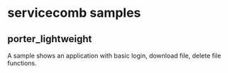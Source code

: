 # servicecomb samples

## porter_lightweight
A sample shows an application with basic login, download file, delete file functions. 
